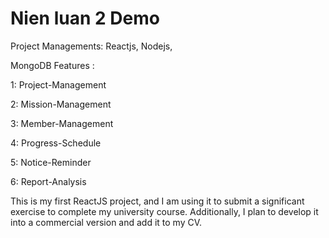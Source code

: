# Nien luan 2 Demo
Project Managements: Reactjs, Nodejs, 

MongoDB Features : 

1: Project-Management 

2: Mission-Management 

3: Member-Management 

4: Progress-Schedule 

5: Notice-Reminder 

6: Report-Analysis

This is my first ReactJS project, and I am using it to submit a significant exercise to complete my university course. Additionally, I plan to develop it into a commercial version and add it to my CV.
